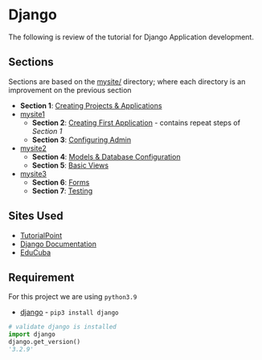 # Django 

The following is review of the tutorial for Django Application development. 

## Sections
Sections are based on the [mysite/]() directory; where each directory is an improvement on the previous section 

* **Section 1**: [Creating Projects & Applications](setup.md)
* [mysite1](mysite1/)
  * **Section 2**: [Creating First Application](polls_app.md)  - contains repeat steps of _Section 1_
  * **Section 3**: [Configuring Admin](admin_interface.md)
* [mysite2](mysite2/) 
  * **Section 4**: [Models & Database Configuration](models.md)
  * **Section 5**: [Basic Views](views.md)
* [mysite3](mysite3/)
  * **Section 6**: [Forms](forms.md)
  * **Section 7**: [Testing](testing.md)

## Sites Used
* [TutorialPoint](https://www.tutorialspoint.com/django/index.htm)
* [Django Documentation](https://docs.djangoproject.com/en/3.2/) 
* [EduCuba](https://www.educba.com/software-development/software-development-tutorials/django-tutorial/)


## Requirement
For this project we are using `python3.9`  
*  [django](https://www.djangoproject.com/download/) - `pip3 install django` 

```python
# validate django is installed
import django 
django.get_version()
'3.2.9'
```


